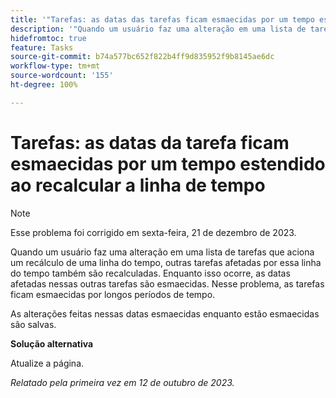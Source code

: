 ```yaml
---
title: '"Tarefas: as datas das tarefas ficam esmaecidas por um tempo estendido ao recalcular a linha de tempo'
description: '"Quando um usuário faz uma alteração em uma lista de tarefas que aciona um recálculo de uma linha do tempo, outras tarefas afetadas por essa linha do tempo também são recalculadas. Enquanto isso ocorre, as datas afetadas nessas outras tarefas são esmaecidas. Nesse problema, as tarefas ficam esmaecidas por longos períodos de tempo. ”'
hidefromtoc: true
feature: Tasks
source-git-commit: b74a577bc652f822b4ff9d835952f9b8145ae6dc
workflow-type: tm+mt
source-wordcount: '155'
ht-degree: 100%

---
```



# Tarefas: as datas da tarefa ficam esmaecidas por um tempo estendido ao recalcular a linha de tempo

>[!NOTE]
>
>Esse problema foi corrigido em sexta-feira, 21 de dezembro de 2023.

Quando um usuário faz uma alteração em uma lista de tarefas que aciona um recálculo de uma linha do tempo, outras tarefas afetadas por essa linha do tempo também são recalculadas. Enquanto isso ocorre, as datas afetadas nessas outras tarefas são esmaecidas. Nesse problema, as tarefas ficam esmaecidas por longos períodos de tempo.

As alterações feitas nessas datas esmaecidas enquanto estão esmaecidas são salvas.

**Solução alternativa**

Atualize a página.

_Relatado pela primeira vez em 12 de outubro de 2023._
